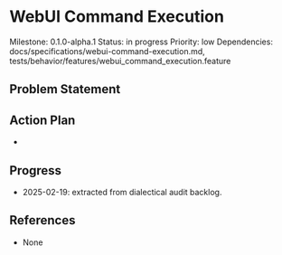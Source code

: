 # WebUI Command Execution
Milestone: 0.1.0-alpha.1
Status: in progress
Priority: low
Dependencies: docs/specifications/webui-command-execution.md, tests/behavior/features/webui_command_execution.feature

## Problem Statement
<description>


## Action Plan
- <tasks>

## Progress
- 2025-02-19: extracted from dialectical audit backlog.

## References
- None
